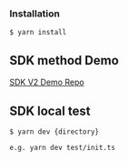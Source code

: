 ### Installation

```
$ yarn install
```

## SDK method Demo

[SDK V2 Demo Repo](https://github.com/raydium-io/raydium-sdk-V2-demo)

## SDK local test

```
$ yarn dev {directory}

e.g. yarn dev test/init.ts
```
